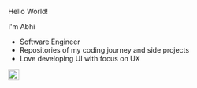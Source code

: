 Hello World! 

I'm Abhi
- Software Engineer
- Repositories of my coding journey and side projects
- Love developing UI with focus on UX

<a href="https://www.linkedin.com/in/abhishesh-pradhan/" rel="nofollow">
  <img align="left" alt="Abhishesh's Linkdein" width="22px" src="https://www.flaticon.com/svg/static/icons/svg/174/174857.svg" style="max-width:100%;">
</a>
